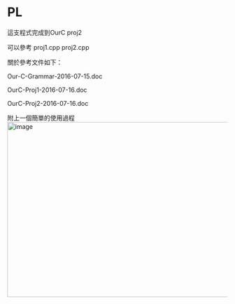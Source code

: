 # PL

這支程式完成到OurC proj2 

可以參考 proj1.cpp proj2.cpp

關於參考文件如下：

Our-C-Grammar-2016-07-15.doc

OurC-Proj1-2016-07-16.doc

OurC-Proj2-2016-07-16.doc

附上一個簡單的使用過程
<br/>
<img width="750" height="400" alt="image" src="https://github.com/user-attachments/assets/2530c732-7c2f-448d-b918-fdbdedd1ab8a" />

